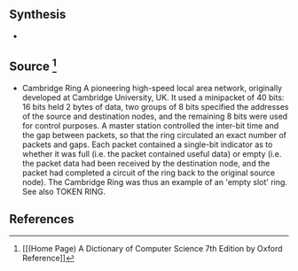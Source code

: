 ## Synthesis
- 
## Source [^1]
- Cambridge Ring A pioneering high-speed local area network, originally developed at Cambridge University, UK. It used a minipacket of 40 bits: 16 bits held 2 bytes of data, two groups of 8 bits specified the addresses of the source and destination nodes, and the remaining 8 bits were used for control purposes. A master station controlled the inter-bit time and the gap between packets, so that the ring circulated an exact number of packets and gaps. Each packet contained a single-bit indicator as to whether it was full (i.e. the packet contained useful data) or empty (i.e. the packet data had been received by the destination node, and the packet had completed a circuit of the ring back to the original source node). The Cambridge Ring was thus an example of an 'empty slot' ring. See also TOKEN RING.
## References

[^1]: [[(Home Page) A Dictionary of Computer Science 7th Edition by Oxford Reference]]
